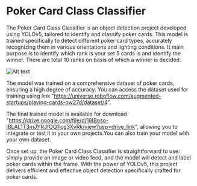 # Poker Card Class Classifier
The Poker Card Class Classifier is an object detection project developed using YOLOv5, tailored to identify and classify poker cards. This model is trained specifically to detect different poker card types, accurately recognizing them in various orientations and lighting conditions. It main purpose is to identify which rank is your set 5 cards is and identify the winner. There are total 10 ranks on basis of which a winner is decided.

![Alt text](Object_Detection/how-to-ranking.jpg)

The model was trained on a comprehensive dataset of poker cards, ensuring a high degree of accuracy. You can access the dataset used for training using link "https://universe.roboflow.com/augmented-startups/playing-cards-ow27d/dataset/4". 

The final trained model is available for download "https://drive.google.com/file/d/18IBoso-IBLAL1T3mJYRJfOQ1lcg3XvRk/view?usp=drive_link", allowing you to integrate or test it in your own projects.You can also train your model with your own dataset.

Once set up, the Poker Card Class Classifier is straightforward to use: simply provide an image or video feed, and the model will detect and label poker cards within the frame. With the power of YOLOv5, this project delivers efficient and effective object detection specifically crafted for poker cards.
